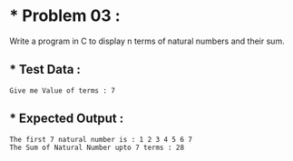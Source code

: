 # * Problem 03 :

Write a program in C to display n terms of natural numbers and their sum.

## * Test Data : 

    Give me Value of terms : 7

## * Expected Output :

    The first 7 natural number is : 1 2 3 4 5 6 7
    The Sum of Natural Number upto 7 terms : 28